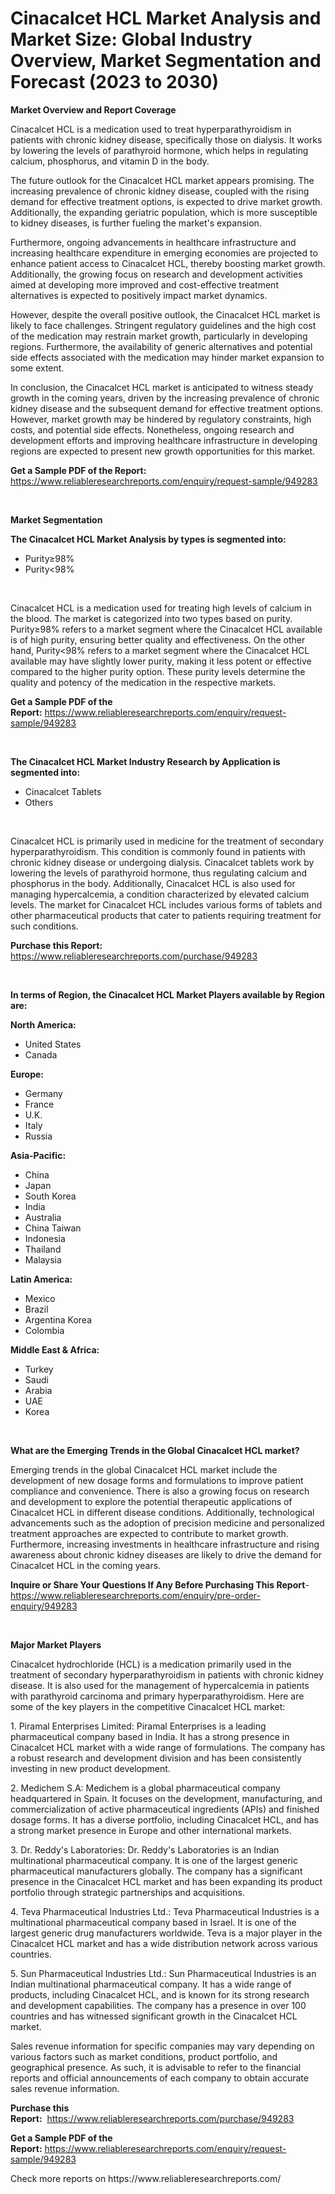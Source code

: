<p><h1>Cinacalcet HCL Market Analysis and Market Size: Global Industry Overview, Market Segmentation and Forecast (2023 to 2030)</h1></p><p><strong>Market Overview and Report Coverage</strong></p>
<p><p>Cinacalcet HCL is a medication used to treat hyperparathyroidism in patients with chronic kidney disease, specifically those on dialysis. It works by lowering the levels of parathyroid hormone, which helps in regulating calcium, phosphorus, and vitamin D in the body.</p><p>The future outlook for the Cinacalcet HCL market appears promising. The increasing prevalence of chronic kidney disease, coupled with the rising demand for effective treatment options, is expected to drive market growth. Additionally, the expanding geriatric population, which is more susceptible to kidney diseases, is further fueling the market's expansion.</p><p>Furthermore, ongoing advancements in healthcare infrastructure and increasing healthcare expenditure in emerging economies are projected to enhance patient access to Cinacalcet HCL, thereby boosting market growth. Additionally, the growing focus on research and development activities aimed at developing more improved and cost-effective treatment alternatives is expected to positively impact market dynamics.</p><p>However, despite the overall positive outlook, the Cinacalcet HCL market is likely to face challenges. Stringent regulatory guidelines and the high cost of the medication may restrain market growth, particularly in developing regions. Furthermore, the availability of generic alternatives and potential side effects associated with the medication may hinder market expansion to some extent.</p><p>In conclusion, the Cinacalcet HCL market is anticipated to witness steady growth in the coming years, driven by the increasing prevalence of chronic kidney disease and the subsequent demand for effective treatment options. However, market growth may be hindered by regulatory constraints, high costs, and potential side effects. Nonetheless, ongoing research and development efforts and improving healthcare infrastructure in developing regions are expected to present new growth opportunities for this market.</p></p>
<p><strong>Get a Sample PDF of the Report:</strong> <a href="https://www.reliableresearchreports.com/enquiry/request-sample/949283">https://www.reliableresearchreports.com/enquiry/request-sample/949283</a></p>
<p>&nbsp;</p>
<p><strong>Market Segmentation</strong></p>
<p><strong>The Cinacalcet HCL Market Analysis by types is segmented into:</strong></p>
<p><ul><li>Purity≥98%</li><li>Purity<98%</li></ul></p>
<p>&nbsp;</p>
<p><p>Cinacalcet HCL is a medication used for treating high levels of calcium in the blood. The market is categorized into two types based on purity. Purity≥98% refers to a market segment where the Cinacalcet HCL available is of high purity, ensuring better quality and effectiveness. On the other hand, Purity<98% refers to a market segment where the Cinacalcet HCL available may have slightly lower purity, making it less potent or effective compared to the higher purity option. These purity levels determine the quality and potency of the medication in the respective markets.</p></p>
<p><strong>Get a Sample PDF of the Report:</strong>&nbsp;<a href="https://www.reliableresearchreports.com/enquiry/request-sample/949283">https://www.reliableresearchreports.com/enquiry/request-sample/949283</a></p>
<p>&nbsp;</p>
<p><strong>The Cinacalcet HCL Market Industry Research by Application is segmented into:</strong></p>
<p><ul><li>Cinacalcet Tablets</li><li>Others</li></ul></p>
<p>&nbsp;</p>
<p><p>Cinacalcet HCL is primarily used in medicine for the treatment of secondary hyperparathyroidism. This condition is commonly found in patients with chronic kidney disease or undergoing dialysis. Cinacalcet tablets work by lowering the levels of parathyroid hormone, thus regulating calcium and phosphorus in the body. Additionally, Cinacalcet HCL is also used for managing hypercalcemia, a condition characterized by elevated calcium levels. The market for Cinacalcet HCL includes various forms of tablets and other pharmaceutical products that cater to patients requiring treatment for such conditions.</p></p>
<p><strong>Purchase this Report:</strong>&nbsp; <a href="https://www.reliableresearchreports.com/purchase/949283">https://www.reliableresearchreports.com/purchase/949283</a></p>
<p>&nbsp;</p>
<p><strong>In terms of Region, the Cinacalcet HCL Market Players available by Region are:</strong></p>
<p>
    <p> <strong> North America: </strong>
        <ul>
            <li>United States</li>
            <li>Canada</li>
        </ul>
        </p> 
    <p> <strong> Europe: </strong>
        <ul>
            <li>Germany</li>
            <li>France</li>
            <li>U.K.</li>
            <li>Italy</li>
            <li>Russia</li>
        </ul>
        </p> 
    <p> <strong> Asia-Pacific: </strong>
        <ul>
            <li>China</li>
            <li>Japan</li>
            <li>South Korea</li>
            <li>India</li>
            <li>Australia</li>
            <li>China Taiwan</li>
            <li>Indonesia</li>
            <li>Thailand</li>
            <li>Malaysia</li>
        </ul>
        </p> 
    <p> <strong> Latin America: </strong>
        <ul>
            <li>Mexico</li>
            <li>Brazil</li>
            <li>Argentina Korea</li>
            <li>Colombia</li>
        </ul>
        </p> 
    <p> <strong> Middle East & Africa: </strong>
        <ul>
            <li>Turkey</li>
            <li>Saudi</li>
            <li>Arabia</li>
            <li>UAE</li>
            <li>Korea</li>
        </ul>
    </p>
    </p>
<p>&nbsp;</p>
<p><strong>What are the Emerging Trends in the Global Cinacalcet HCL market?</strong></p>
<p><p>Emerging trends in the global Cinacalcet HCL market include the development of new dosage forms and formulations to improve patient compliance and convenience. There is also a growing focus on research and development to explore the potential therapeutic applications of Cinacalcet HCL in different disease conditions. Additionally, technological advancements such as the adoption of precision medicine and personalized treatment approaches are expected to contribute to market growth. Furthermore, increasing investments in healthcare infrastructure and rising awareness about chronic kidney diseases are likely to drive the demand for Cinacalcet HCL in the coming years.</p></p>
<p><strong>Inquire or Share Your Questions If Any Before Purchasing This Report</strong>- <a href="https://www.reliableresearchreports.com/enquiry/pre-order-enquiry/949283">https://www.reliableresearchreports.com/enquiry/pre-order-enquiry/949283</a></p>
<p>&nbsp;</p>
<p><strong>Major Market Players</strong></p>
<p><p>Cinacalcet hydrochloride (HCL) is a medication primarily used in the treatment of secondary hyperparathyroidism in patients with chronic kidney disease. It is also used for the management of hypercalcemia in patients with parathyroid carcinoma and primary hyperparathyroidism. Here are some of the key players in the competitive Cinacalcet HCL market:</p><p>1. Piramal Enterprises Limited: Piramal Enterprises is a leading pharmaceutical company based in India. It has a strong presence in Cinacalcet HCL market with a wide range of formulations. The company has a robust research and development division and has been consistently investing in new product development.</p><p>2. Medichem S.A: Medichem is a global pharmaceutical company headquartered in Spain. It focuses on the development, manufacturing, and commercialization of active pharmaceutical ingredients (APIs) and finished dosage forms. It has a diverse portfolio, including Cinacalcet HCL, and has a strong market presence in Europe and other international markets.</p><p>3. Dr. Reddy's Laboratories: Dr. Reddy's Laboratories is an Indian multinational pharmaceutical company. It is one of the largest generic pharmaceutical manufacturers globally. The company has a significant presence in the Cinacalcet HCL market and has been expanding its product portfolio through strategic partnerships and acquisitions.</p><p>4. Teva Pharmaceutical Industries Ltd.: Teva Pharmaceutical Industries is a multinational pharmaceutical company based in Israel. It is one of the largest generic drug manufacturers worldwide. Teva is a major player in the Cinacalcet HCL market and has a wide distribution network across various countries.</p><p>5. Sun Pharmaceutical Industries Ltd.: Sun Pharmaceutical Industries is an Indian multinational pharmaceutical company. It has a wide range of products, including Cinacalcet HCL, and is known for its strong research and development capabilities. The company has a presence in over 100 countries and has witnessed significant growth in the Cinacalcet HCL market.</p><p>Sales revenue information for specific companies may vary depending on various factors such as market conditions, product portfolio, and geographical presence. As such, it is advisable to refer to the financial reports and official announcements of each company to obtain accurate sales revenue information.</p></p>
<p><strong>Purchase this Report:</strong>&nbsp;&nbsp;<a href="https://www.reliableresearchreports.com/purchase/949283">https://www.reliableresearchreports.com/purchase/949283</a></p>
<p></p>
<p><strong>Get a Sample PDF of the Report:</strong>&nbsp;<a href="https://www.reliableresearchreports.com/enquiry/request-sample/949283">https://www.reliableresearchreports.com/enquiry/request-sample/949283</a></p>
<p>Check more reports on https://www.reliableresearchreports.com/</p>